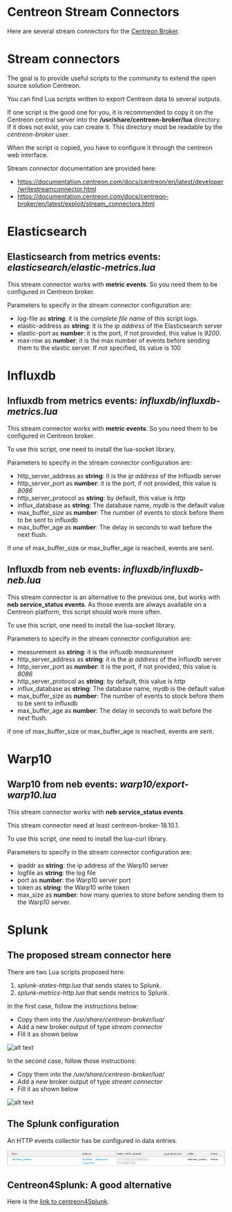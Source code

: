 # Centreon Stream Connectors #

Here are several stream connectors for the
[Centreon Broker](https://github.com/centreon/centreon-broker).

# Stream connectors

The goal is to provide useful scripts to the community to extend the open source solution Centreon.

You can find Lua scripts written to export Centreon data to several outputs.

If one script is the good one for you, it is recommended to copy it on the Centreon central server
into the **/usr/share/centreon-broker/lua** directory. If it does not exist, you can create it. This
directory must be readable by the *centreon-broker* user.

When the script is copied, you have to configure it through the centreon web interface.

Stream connector documentation are provided here:
* https://documentation.centreon.com/docs/centreon/en/latest/developer/writestreamconnector.html
* https://documentation.centreon.com/docs/centreon-broker/en/latest/exploit/stream_connectors.html

# Elasticsearch

## Elasticsearch from metrics events: *elasticsearch/elastic-metrics.lua*

This stream connector works with **metric events**. So you need them to be configured in Centreon broker.

Parameters to specify in the stream connector configuration are:

* log-file as **string**: it is the *complete file name* of this script logs.
* elastic-address as **string**: it is the *ip address* of the Elasticsearch server
* elastic-port as **number**: it is the port, if not provided, this value is *9200*.
* max-row as **number**: it is the max number of events before sending them to the elastic server. If not specified, its value is 100

# Influxdb

## Influxdb from metrics events: *influxdb/influxdb-metrics.lua*

This stream connector works with **metric events**. So you need them to be configured in Centreon broker.

To use this script, one need to install the lua-socket library.

Parameters to specify in the stream connector configuration are:

* http\_server\_address as **string**: it is the *ip address* of the Influxdb server
* http\_server\_port as **number**: it is the port, if not provided, this value is *8086*
* http\_server\_protocol as **string**: by default, this value is *http*
* influx\_database as **string**: The database name, *mydb* is the default value
* max\_buffer\_size as **number**: The number of events to stock before them to be sent to influxdb
* max\_buffer\_age as **number**: The delay in seconds to wait before the next flush.

if one of max\_buffer\_size or max\_buffer\_age is reached, events are sent.

## Influxdb from neb events: *influxdb/influxdb-neb.lua*

This stream connector is an alternative to the previous one, but works with **neb service\_status events**.
As those events are always available on a Centreon platform, this script should work more often.

To use this script, one need to install the lua-socket library.

Parameters to specify in the stream connector configuration are:

* measurement as **string**: it is the influxdb *measurement*
* http\_server\_address as **string**: it is the *ip address* of the Influxdb server
* http\_server\_port as **number**: it is the port, if not provided, this value is *8086*
* http\_server\_protocol as **string**: by default, this value is *http*
* influx\_database as **string**: The database name, *mydb* is the default value
* max\_buffer\_size as **number**: The number of events to stock before them to be sent to influxdb
* max\_buffer\_age as **number**: The delay in seconds to wait before the next flush.

if one of max\_buffer\_size or max\_buffer\_age is reached, events are sent.

# Warp10

## Warp10 from neb events: *warp10/export-warp10.lua*

This stream connector works with **neb service\_status events**.

This stream connector need at least centreon-broker-18.10.1.

To use this script, one need to install the lua-curl library.

Parameters to specify in the stream connector configuration are:

* ipaddr as **string**: the ip address of the Warp10 server
* logfile as **string**: the log file
* port as **number**: the Warp10 server port
* token as **string**: the Warp10 write token
* max\_size as **number**: how many queries to store before sending them to the Warp10 server.

# Splunk

## The proposed stream connector here

There are two Lua scripts proposed here:
1. *splunk-states-http.lua* that sends states to Splunk.
2. *splunk-metrics-http.lua* that sends metrics to Splunk.

In the first case, follow the instructions below:

* Copy them into the */usr/share/centreon-broker/lua/*
* Add a new broker output of type *stream connector*
* Fill it as shown below

![alt text](pictures/centreon-conf1.png "stream connector configuration")

In the second case, follow those instructions:

* Copy them into the */usr/share/centreon-broker/lua/*
* Add a new broker output of type *stream connector*
* Fill it as shown below

![alt text](pictures/centreon-conf2.png "stream connector configuration")

## The Splunk configuration

An HTTP events collector has be configured in data entries.

![alt text](pictures/splunk.png "Splunk configuration")

## Centreon4Splunk: A good alternative

Here is the [link to centreon4Splunk](https://github.com/lkco/centreon4Splunk).
